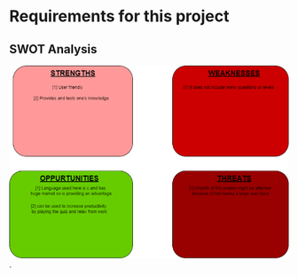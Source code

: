 # Requirements for this project

##  SWOT Analysis 

![swot analysis diagram](../1_Requirements/swot.png "swot analysis diagram").


